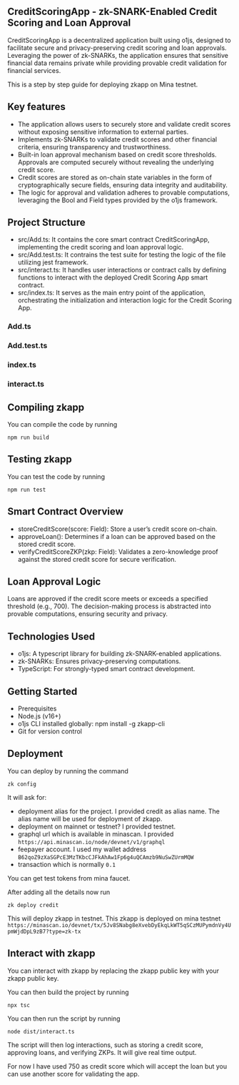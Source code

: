 ## CreditScoringApp - zk-SNARK-Enabled Credit Scoring and Loan Approval

CreditScoringApp is a decentralized application built using o1js, designed to facilitate secure and privacy-preserving credit scoring and loan approvals. Leveraging the power of zk-SNARKs, the application ensures that sensitive financial data remains private while providing provable credit validation for financial services.

This is a step by step guide for deploying zkapp on Mina testnet.

## Key features

- The application allows users to securely store and validate credit scores without exposing sensitive information to external parties.
- Implements zk-SNARKs to validate credit scores and other financial criteria, ensuring transparency and trustworthiness.
- Built-in loan approval mechanism based on credit score thresholds. Approvals are computed securely without revealing the underlying credit score.
- Credit scores are stored as on-chain state variables in the form of cryptographically secure fields, ensuring data integrity and auditability.
- The logic for approval and validation adheres to provable computations, leveraging the Bool and Field types provided by the o1js framework.

## Project Structure

- src/Add.ts: It contains the core smart contract CreditScoringApp, implementing the credit scoring and loan approval logic.
- src/Add.test.ts: It contrains the test suite for testing the logic of the file utilizing jest framework.
- src/interact.ts: It handles user interactions or contract calls by defining functions to interact with the deployed Credit Scoring App smart contract.
- src/index.ts: It serves as the main entry point of the application, orchestrating the initialization and interaction logic for the Credit Scoring App.

### Add.ts

### Add.test.ts

### index.ts
### interact.ts


## Compiling zkapp

You can compile the code by running

`npm run build`

## Testing zkapp

You can test the code by running 

`npm run test`

## Smart Contract Overview

- storeCreditScore(score: Field): Store a user’s credit score on-chain.
- approveLoan(): Determines if a loan can be approved based on the stored credit score.
- verifyCreditScoreZKP(zkp: Field): Validates a zero-knowledge proof against the stored credit score for secure verification.

## Loan Approval Logic

Loans are approved if the credit score meets or exceeds a specified threshold (e.g., 700). The decision-making process is abstracted into provable computations, ensuring security and privacy.

## Technologies Used

- o1js: A typescript library for building zk-SNARK-enabled applications.
- zk-SNARKs: Ensures privacy-preserving computations.
- TypeScript: For strongly-typed smart contract development.

## Getting Started

- Prerequisites
- Node.js (v16+)
- o1js CLI installed globally: npm install -g zkapp-cli
- Git for version control

## Deployment

You can deploy by running the command

`zk config`

It will ask for: 

- deployment alias for the project. I provided credit as alias name. The alias name will be used for deployment of zkapp.
- deployment on mainnet or testnet? I provided testnet.
- graphql url which is available in minascan. I provided `https://api.minascan.io/node/devnet/v1/graphql`
- feepayer account. I used my wallet address `B62qoZ9zXaSGPcE3MzTKbcCJFkAhAw1Fp6g4uQCAmzb9NuSwZUrmMQW`
- transaction which is normally `0.1`

You can get test tokens from mina faucet.

After adding all the details now run

`zk deploy credit`

This will deploy zkapp in testnet. This zkapp is deployed on mina testnet `https://minascan.io/devnet/tx/5Jv8SNabg8eXvebDyEkqLkWT5qSCzMUPymdnVy4UpmWjdDpL9zB7?type=zk-tx`

## Interact with zkapp

You can interact with zkapp by replacing the zkapp public key with your zkapp public key. 

You can then build the project by running

`npx tsc`

You can then run the script by running

`node dist/interact.ts`

The script will then log interactions, such as storing a credit score, approving loans, and verifying ZKPs. It will give real time output. 

For now I have used 750 as credit score which will accept the loan but you can use another score for validating the app.





